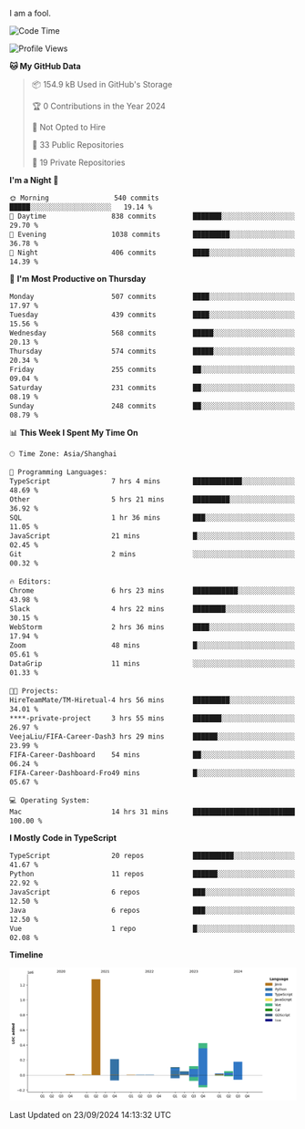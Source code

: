 I am a fool.

<!--START_SECTION:waka-->
![Code Time](http://img.shields.io/badge/Code%20Time-1%2C851%20hrs%2042%20mins-blue)

![Profile Views](http://img.shields.io/badge/Profile%20Views-0-blue)

**🐱 My GitHub Data** 

> 📦 154.9 kB Used in GitHub's Storage 
 > 
> 🏆 0 Contributions in the Year 2024
 > 
> 🚫 Not Opted to Hire
 > 
> 📜 33 Public Repositories 
 > 
> 🔑 19 Private Repositories 
 > 
**I'm a Night 🦉** 

```text
🌞 Morning                540 commits         █████░░░░░░░░░░░░░░░░░░░░   19.14 % 
🌆 Daytime                838 commits         ███████░░░░░░░░░░░░░░░░░░   29.70 % 
🌃 Evening                1038 commits        █████████░░░░░░░░░░░░░░░░   36.78 % 
🌙 Night                  406 commits         ████░░░░░░░░░░░░░░░░░░░░░   14.39 % 
```
📅 **I'm Most Productive on Thursday** 

```text
Monday                   507 commits         ████░░░░░░░░░░░░░░░░░░░░░   17.97 % 
Tuesday                  439 commits         ████░░░░░░░░░░░░░░░░░░░░░   15.56 % 
Wednesday                568 commits         █████░░░░░░░░░░░░░░░░░░░░   20.13 % 
Thursday                 574 commits         █████░░░░░░░░░░░░░░░░░░░░   20.34 % 
Friday                   255 commits         ██░░░░░░░░░░░░░░░░░░░░░░░   09.04 % 
Saturday                 231 commits         ██░░░░░░░░░░░░░░░░░░░░░░░   08.19 % 
Sunday                   248 commits         ██░░░░░░░░░░░░░░░░░░░░░░░   08.79 % 
```


📊 **This Week I Spent My Time On** 

```text
🕑︎ Time Zone: Asia/Shanghai

💬 Programming Languages: 
TypeScript               7 hrs 4 mins        ████████████░░░░░░░░░░░░░   48.69 % 
Other                    5 hrs 21 mins       █████████░░░░░░░░░░░░░░░░   36.92 % 
SQL                      1 hr 36 mins        ███░░░░░░░░░░░░░░░░░░░░░░   11.05 % 
JavaScript               21 mins             █░░░░░░░░░░░░░░░░░░░░░░░░   02.45 % 
Git                      2 mins              ░░░░░░░░░░░░░░░░░░░░░░░░░   00.32 % 

🔥 Editors: 
Chrome                   6 hrs 23 mins       ███████████░░░░░░░░░░░░░░   43.98 % 
Slack                    4 hrs 22 mins       ████████░░░░░░░░░░░░░░░░░   30.15 % 
WebStorm                 2 hrs 36 mins       ████░░░░░░░░░░░░░░░░░░░░░   17.94 % 
Zoom                     48 mins             █░░░░░░░░░░░░░░░░░░░░░░░░   05.61 % 
DataGrip                 11 mins             ░░░░░░░░░░░░░░░░░░░░░░░░░   01.33 % 

🐱‍💻 Projects: 
HireTeamMate/TM-Hiretual-4 hrs 56 mins       █████████░░░░░░░░░░░░░░░░   34.01 % 
****-private-project     3 hrs 55 mins       ███████░░░░░░░░░░░░░░░░░░   26.97 % 
VeejaLiu/FIFA-Career-Dash3 hrs 29 mins       ██████░░░░░░░░░░░░░░░░░░░   23.99 % 
FIFA-Career-Dashboard    54 mins             ██░░░░░░░░░░░░░░░░░░░░░░░   06.24 % 
FIFA-Career-Dashboard-Fro49 mins             █░░░░░░░░░░░░░░░░░░░░░░░░   05.67 % 

💻 Operating System: 
Mac                      14 hrs 31 mins      █████████████████████████   100.00 % 
```

**I Mostly Code in TypeScript** 

```text
TypeScript               20 repos            ██████████░░░░░░░░░░░░░░░   41.67 % 
Python                   11 repos            ██████░░░░░░░░░░░░░░░░░░░   22.92 % 
JavaScript               6 repos             ███░░░░░░░░░░░░░░░░░░░░░░   12.50 % 
Java                     6 repos             ███░░░░░░░░░░░░░░░░░░░░░░   12.50 % 
Vue                      1 repo              █░░░░░░░░░░░░░░░░░░░░░░░░   02.08 % 
```



**Timeline**

![Lines of Code chart](https://raw.githubusercontent.com/VeejaLiu/VeejaLiu/master/assets/bar_graph.png)


 Last Updated on 23/09/2024 14:13:32 UTC
<!--END_SECTION:waka-->
